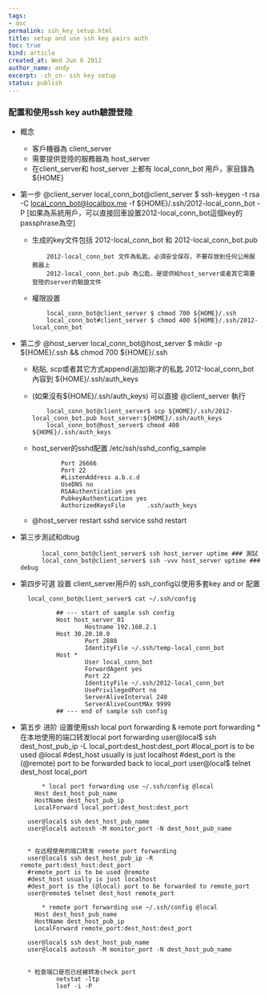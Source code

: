 ```yaml
---
tags:
- doc
permalink: ssh_key_setup.html
title: setup and use ssh key pairs auth
toc: true
kind: article
created_at: Wed Jun 6 2012
author_name: andy
excerpt: -zh_cn- ssh key setup 
status: publish
---
```


### 配置和使用ssh key auth驗證登陸

* 概念
    * 客戶機器為 client_server
    * 需要提供登陸的服務器為 host_server
    * 在client_server和 host_server 上都有 local_conn_bot 用戶，家目錄為${HOME}

* 第一步 @client_server
            local_conn_bot@client_server $ ssh-keygen -t rsa -C local_conn_bot@localbox.me -f ${HOME}/.ssh/2012-local_conn_bot -P 
            [如果為系統用戶，可以直接回車設置2012-local_conn_bot這個key的passphrase為空]

  * 生成的key文件包括 2012-local_conn_bot 和 2012-local_conn_bot.pub 

            2012-local_conn_bot 文件為私匙，必須安全保存，不要存放到任何公用服務器上
            2012-local_conn_bot.pub 為公匙，是提供給host_server或者其它需要登陸的server的驗證文件

  * 權限設置 

            local_conn_bot@client_server $ chmod 700 ${HOME}/.ssh
            local_conn_bot#client_server $ chmod 400 ${HOME}/.ssh/2012-local_conn_bot

* 第二步 @host_server
            local_conn_bot@host_server $ mkdir -p ${HOME}/.ssh && chmod 700 ${HOME}/.ssh

  * 粘貼, scp或者其它方式append(追加)剛才的私匙 2012-local_conn_bot 內容到 ${HOME}/.ssh/auth_keys
  * (如果沒有${HOME}/.ssh/auth_keys) 可以直接 @client_server 執行 

            local_conn_bot@client_server$ scp ${HOME}/.ssh/2012-local_conn_bot.pub host_server:${HOME}/.ssh/auth_keys
            local_conn_bot@host_server$ chmod 400 ${HOME}/.ssh/auth_keys

  * host_server的sshd配置 /etc/ssh/sshd_config_sample

                Port 26666
                Port 22
                #ListenAddress a.b.c.d
                UseDNS no
                RSAAuthentication yes
                PubkeyAuthentication yes
                AuthorizedKeysFile      .ssh/auth_keys

  * @host_server restart sshd 
                service sshd restart

* 第三步測試和dbug

            local_conn_bot@client_server$ ssh host_server uptime ### 測試
            local_conn_bot@client_server$ ssh -vvv host_server uptime ### debug

* 第四步可選 設置 client_server用戶的 ssh_config以使用多套key and or 配置
  
        local_conn_bot@client_server$ cat ~/.ssh/config

                ## --- start of sample ssh config
                Host host_server_01
                        Hostname 192.168.2.1
                Host 30.20.10.0
                        Port 2888
                        IdentityFile ~/.ssh/temp-local_conn_bot
                Host *
                        User local_conn_bot
                        ForwardAgent yes
                        Port 22
                        IdentityFile ~/.ssh/2012-local_conn_bot
                        UsePrivilegedPort no
                        ServerAliveInterval 240
                        ServerAliveCountMAx 9999
                ## --- end of sample ssh config

* 第五步 进阶 设置使用ssh local port forwarding & remote port forwarding
        * 在本地使用的端口转发local port forwarding
        user@local$ ssh dest_host_pub_ip -L local_port:dest_host:dest_port
        #local_port is to be used @local
        #dest_host usually is just localhost
        #dest_port is the (@remote) port to be forwarded back to local_port
        user@local$ telnet dest_host local_port

            * local port forwarding use ~/.ssh/config @local
          Host dest_host_pub_name
          HostName dest_host_pub_ip
          LocalForward local_port:dest_host:dest_port

        user@local$ ssh dest_host_pub_name
        user@local$ autossh -M monitor_port -N dest_host_pub_name


        * 在远程使用的端口转发 remote port forwarding
        user@local$ ssh dest_host_pub_ip -R remote_port:dest_host:dest_port
        #remote_port is to be used @remote
        #dest_host usually is just localhost
        #dest_port is the (@local) port to be forwarded to remote_port
        user@remote$ telnet dest_host remote_port

            * remote port forwarding use ~/.ssh/config @local
          Host dest_host_pub_name
          HostName dest_host_pub_ip
          LocalForward remote_port:dest_host:dest_port

        user@local$ ssh dest_host_pub_name
        user@local$ autossh -M monitor_port -N dest_host_pub_name


        * 检查端口是否已经被转发check port
                netstat -ltp
                lsof -i -P

